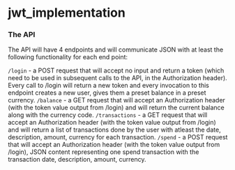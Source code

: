 ﻿# jwt_implementation
### The API
The API will have 4 endpoints and will communicate JSON with at least the following functionality for each end point:

```/login``` - a POST request that will accept no input and return a token (which need to be used in subsequent calls to the API, in the Authorization header). Every call to /login will return a new token and every invocation to this endpoint creates a new user, gives them a preset balance in a preset currency.
```/balance``` - a GET request that will accept an Authorization header (with the token value output from /login) and will return the current balance along with the currency code.
```/transactions``` - a GET request that will accept an Authorization header (with the token value output from /login) and will return a list of transactions done by the user with atleast the date, description, amount, currency for each transaction.
```/spend``` - a POST request that will accept an Authorization header (with the token value output from /login), JSON content representing one spend transaction with the transaction date, description, amount, currency.
